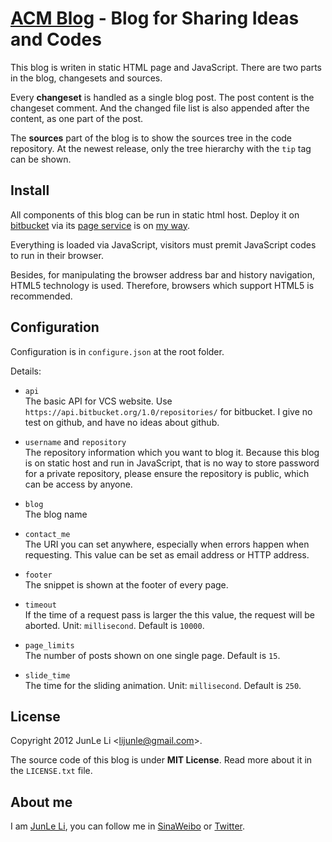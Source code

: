 # [ACM Blog][] - Blog for Sharing Ideas and Codes

[ACM Blog]: https://bitbucket.org/lijunle/lijunle.bitbucket.org

This blog is writen in static HTML page and JavaScript. There are
two parts in the blog, changesets and sources.

Every **changeset** is handled as a single blog post. The post
content is the changeset comment. And the changed file list
is also appended after the content, as one part of the post.

The **sources** part of the blog is to show the sources tree in the
code repository. At the newest release, only the tree hierarchy with
the `tip` tag can be shown.

## Install

All components of this blog can be run in static html host. Deploy
it on [bitbucket][] via its [page service][] is on [my way][].

Everything is loaded via JavaScript, visitors must premit JavaScript
codes to run in their browser.

Besides, for manipulating the browser address bar and history
navigation, HTML5 technology is used. Therefore, browsers which
support HTML5 is recommended.

[bitbucket]: https://bitbucket.org/
[page service]: http://pages.bitbucket.org/
[my way]: https://bitbucket.org/lijunle/lijunle.bitbucket.org

## Configuration

Configuration is in `configure.json` at the root folder.

Details:

+ `api`  
The basic API for VCS website. Use
`https://api.bitbucket.org/1.0/repositories/` for bitbucket.
I give no test on github, and have no ideas about github.

+ `username` and `repository`  
The repository information which you want to blog it. Because this
blog is on static host and run in JavaScript, that is no way to
store password for a private repository, please ensure the 
repository is public, which can be access by anyone.

+ `blog`  
The blog name

+ `contact_me`  
The URI you can set anywhere, especially when errors happen when
requesting. This value can be set as email address or HTTP address.

+ `footer`  
The snippet is shown at the footer of every page.

+ `timeout`  
If the time of a request pass is larger the this value, the request
will be aborted. Unit: `millisecond`. Default is `10000`.

+ `page_limits`  
The number of posts shown on one single page. Default is `15`.

+ `slide_time`  
The time for the sliding animation. Unit: `millisecond`. Default 
is `250`.

## License

Copyright 2012 JunLe Li &lt;[lijunle@gmail.com]&gt;.

The source code of this blog is under **MIT License**. Read more about
it in the `LICENSE.txt` file.

[lijunle@gmail.com]: mailto:lijunle@gmail.com

## About me

I am [JunLe Li][], you can follow me in [SinaWeibo][] or
[Twitter][].

[JunLe Li]: mailto:lijunle@gmail.com
[SinaWeibo]: http://www.weibo.com/lijunle
[Twitter]: https://twitter.com/#!/LiJunLe
